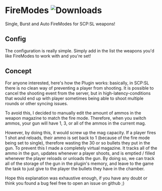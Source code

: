# FireModes ![Downloads](https://img.shields.io/github/downloads/DereWah/FireModes/total)
Single, Burst and Auto FireModes for SCP:SL weapons! 

## Config

The configuration is really simple. Simply add in the list the weapons you'd like FireModes to work with and you're set!

## Concept

For anyone interested, here's how the Plugin works: basically, in SCP:SL there is no clean way of preventing a player from shooting.
It is possible to cancel the shooting event from the server, but in high-latency-conditions that would end up with player sometimes being able to shoot multiple rounds or other syncing issues.

To avoid this, I decided to manually edit the amount of ammos in the weapon magazine to match the fire mode. Therefore, when you switch ammos, your gun will have 1, 3, or all of the ammos in the current mag.

However, by doing this, it would screw up the mag capacity. If a player fires 1 shot and reloads, their ammo is set back to 1 (because of the fire mode being set to single), therefore wasting the 30 or so bullets they put in the gun.
To prevent this I made a completely virtual magazine. It tracks all of the ammo in the gun, updates whenever a player shoots, and is emptied / filled whenever the player reloads or unloads the gun. By doing so, we can track all of the storage
of the gun in the plugin's memory, and leave to the game the task to just give to the player the bullets they have in the chamber.

Hope this explanation was exhaustive enough, if you have any doubt or think you found a bug feel free to open an issue on github ;)
